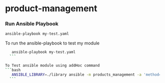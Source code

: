# product-management


### Run Ansible Playbook

```bash
ansible-playbook my-test.yaml
```


To run the ansible-playbook to test my module 
  ```bash
     ansible-playbook my-test.yaml
    ```

To Test ansible module using addHoc command
  ```bash
     ANSIBLE_LIBRARY=./library ansible -m products_management -a 'method=GET id=23' localhost
    ```  
